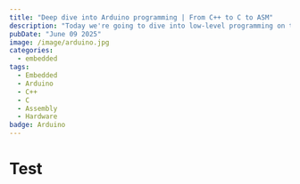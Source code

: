 ```yaml
---
title: "Deep dive into Arduino programming | From C++ to C to ASM"
description: "Today we're going to dive into low-level programming on the Arduino platform."
pubDate: "June 09 2025"
image: /image/arduino.jpg
categories:
  - embedded
tags:
  - Embedded
  - Arduino
  - C++
  - C 
  - Assembly
  - Hardware
badge: Arduino
---
```


# Test
